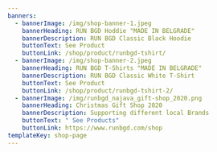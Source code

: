 ```yaml
---
banners:
  - bannerImage: /img/shop-banner-1.jpeg
    bannerHeading: RUN BGD Hoddie "MADE IN BELGRADE"
    bannerDescription: RUN BGD Classic Black Hoodie
    buttonText: See Product
    buttonLink: /shop/product/runbgd-tshirt/
  - bannerImage: /img/shop-banner-2.jpeg
    bannerHeading: RUN BGD T-Shirts "MADE IN BELGRADE"
    bannerDescription: RUN BGD Classic White T-Shirt
    buttonText: See Product
    buttonLink: /shop/product/runbgd-tshirt-2/
  - bannerImage: /img/runbgd_najava_gift-shop_2020.png
    bannerHeading: Christmas Gift Shop 2020
    bannerDescription: Supporting different local Brands
    buttonText: " See Products"
    buttonLink: https://www.runbgd.com/shop
templateKey: shop-page
---
```

